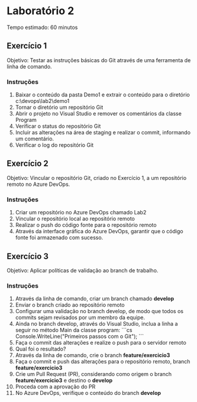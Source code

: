 # Laboratório 2

Tempo estimado: 60 minutos

## Exercício 1

Objetivo: Testar as instruções básicas do Git através de uma ferramenta de linha de comando.

### Instruções

<ol>
    <li> Baixar o conteúdo da pasta Demo1 e extrair o conteúdo para o diretório c:\devops\lab2\demo1
    <li> Tornar o diretório um repositório Git
    <li> Abrir o projeto no Visual Studio e remover os comentários da classe Program
    <li> Verificar o status do repositório Git
    <li> Incluir as alterações na área de staging e realizar o commit, informando um comentário.
    <li> Verificar o log do repositório Git
</ol>

## Exercício 2

Objetivo: Vincular o repositório Git, criado no Exercício 1, a um repositório remoto no Azure DevOps.

### Instruções

<ol>
    <li> Criar um repositório no Azure DevOps chamado Lab2
    <li> Vincular o repositório local ao repositório remoto
    <li> Realizar o push do código fonte para o repositório remoto
    <li> Através da interface gráfica do Azure DevOps, garantir que o código fonte foi armazenado com sucesso.
</ol>

## Exercício 3

Objetivo: Aplicar políticas de validação ao branch de trabalho.

### Instruções

<ol>
    <li> Através da linha de comando, criar um branch chamado <b>develop</b>
    <li> Enviar o branch criado ao repositório remoto
    <li> Configurar uma validação no branch develop, de modo que todos os commits sejam revisados por um membro da equipe.
    <li> Ainda no branch develop, através do Visual Studio, inclua a linha a seguir no método Main da classe program:
         ```cs
            Console.WriteLine("Primeiros passos com o Git");
         ```
    <li> Faça o commit das alterações e realize o push para o servidor remoto
    <li> Qual foi o resultado?
    <li> Através da linha de comando, crie o branch <b>feature/exercicio3</b>
    <li> Faça o commit e push das alterações para o repositório remoto, branch <b>feature/exercicio3</b>
    <li> Crie um Pull Request (PR), considerando como origem o branch <b>feature/exercicio3</b> e destino o <b>develop</b>
    <li> Proceda com a aprovação do PR
    <li> No Azure DevOps, verifique o conteúdo do branch <b>develop</b>
</ol>


